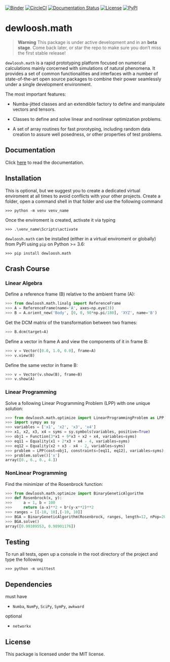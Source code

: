 [![Binder](https://mybinder.org/badge_logo.svg)](https://mybinder.org/v2/gh/dewloosh/dewloosh-core/main?labpath=examples%2Flpp.ipynb?urlpath=lab)
[![CircleCI](https://circleci.com/gh/dewloosh/dewloosh-math.svg?style=shield)](https://circleci.com/gh/dewloosh/dewloosh-math) 
[![Documentation Status](https://readthedocs.org/projects/dewloosh-math/badge/?version=latest)](https://nddict.readthedocs.io/en/latest/?badge=latest) 
[![License](https://img.shields.io/badge/License-MIT-yellow.svg)](https://opensource.org/licenses/MIT)
[![PyPI](https://badge.fury.io/py/dewloosh.math.svg)](https://pypi.org/project/dewloosh.math) 

# **dewloosh.math**

> **Warning**
> This package is under active development and in an **beta stage**. Come back later, or star the repo to make sure you don’t miss the first stable release!

`dewloosh.math` is a rapid prototyping platform focused on numerical calculations mainly corcerned with simulations of natural phenomena. It provides a set of common functionalities and interfaces with a number of state-of-the-art open source packages to combine their power seamlessly under a single development environment.

The most important features:

* Numba-jitted classes and an extendible factory to define and manipulate vectors and tensors.

* Classes to define and solve linear and nonlinear optimization problems.

* A set of array routines for fast prorotyping, including random data  creation to assure well posedness, or other properties of test problems.

## **Documentation**

Click [here](https://dewloosh-math.readthedocs.io/en/latest/) to read the documentation.

## **Installation**
This is optional, but we suggest you to create a dedicated virtual enviroment at all times to avoid conflicts with your other projects. Create a folder, open a command shell in that folder and use the following command

```console
>>> python -m venv venv_name
```

Once the enviroment is created, activate it via typing

```console
>>> .\venv_name\Scripts\activate
```

`dewloosh.math` can be installed (either in a virtual enviroment or globally) from PyPI using `pip` on Python >= 3.6:

```console
>>> pip install dewloosh.math
```

## **Crash Course**

### Linear Algebra

Define a reference frame (B) relative to the ambient frame (A):
```python
>>> from dewloosh.math.linalg import ReferenceFrame
>>> A = ReferenceFrame(name='A', axes=np.eye(3))
>>> B = A.orient_new('Body', [0, 0, 90*np.pi/180], 'XYZ', name='B')
```
Get the DCM matrix of the transformation between two frames:
```python
>>> B.dcm(target=A)
```
Define a vector in frame A and view the components of it in frame B:
```python
>>> v = Vector([0.0, 1.0, 0.0], frame=A)
>>> v.view(B)
```
Define the same vector in frame B:
```python
>>> v = Vector(v.show(B), frame=B)
>>> v.show(A)
```

### Linear Programming

Solve a following Linear Programming Problem (LPP) with one 
unique solution:

```python
>>> from dewloosh.math.optimize import LinearProgrammingProblem as LPP
>>> import sympy as sy
>>> variables = ['x1', 'x2', 'x3', 'x4']
>>> x1, x2, x3, x4 = syms = sy.symbols(variables, positive=True)
>>> obj1 = Function(3*x1 + 9*x3 + x2 + x4, variables=syms)
>>> eq11 = Equality(x1 + 2*x3 + x4 - 4, variables=syms)
>>> eq12 = Equality(x2 + x3 - x4 - 2, variables=syms)
>>> problem = LPP(cost=obj1, constraints=[eq11, eq12], variables=syms)
>>> problem.solve()['x']
array([0., 6., 0., 4.])
```

### NonLinear Programming

Find the minimizer of the Rosenbrock function:

```python
>>> from dewloosh.math.optimize import BinaryGeneticAlgorithm
>>> def Rosenbrock(x, y):
>>>     a = 1, b = 100
>>>     return (a-x)**2 + b*(y-x**2)**2
>>> ranges = [[-10, 10],[-10, 10]]
>>> BGA = BinaryGeneticAlgorithm(Rosenbrock, ranges, length=12, nPop=200)
>>> BGA.solve()
array([0.99389553, 0.98901176]) 
```

## **Testing**

To run all tests, open up a console in the root directory of the project and type the following

```console
>>> python -m unittest
```

## **Dependencies**

must have 
  * `Numba`, `NumPy`, `SciPy`, `SymPy`, `awkward`

optional 
  * `networkx`

## **License**

This package is licensed under the MIT license.